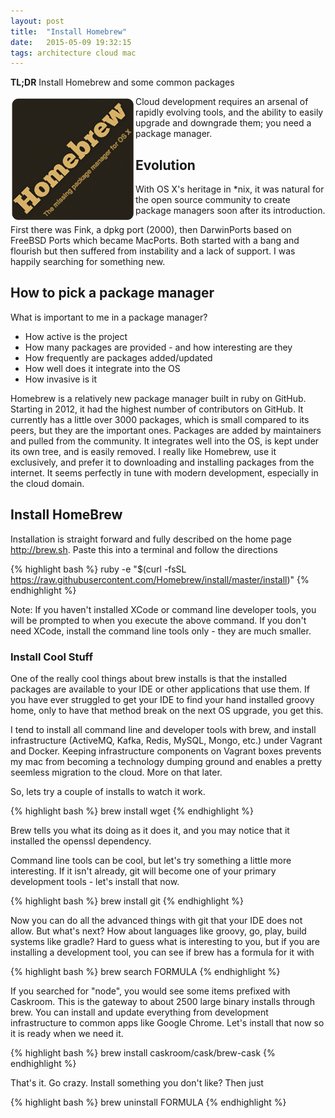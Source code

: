 ```yaml
---
layout: post
title:  "Install Homebrew"
date:   2015-05-09 19:32:15
tags: architecture cloud mac
---
```


**TL;DR** Install Homebrew and some common packages

<img style="float: left;" src="/images/logo/homebrew_osx_logo.png">


Cloud development requires an arsenal of rapidly evolving tools, and the ability to easily upgrade and downgrade them; you need a package manager.

## Evolution

With OS X's heritage in *nix, it was natural for the open source community to create package managers soon after its introduction.

First there was Fink, a dpkg port (2000), then DarwinPorts based on FreeBSD Ports which became MacPorts. Both started with a bang and flourish but then suffered from instability and a lack of support. I was happily searching for something new. 

## How to pick a package manager

What is important to me in a package manager?

- How active is the project
- How many packages are provided - and how interesting are they
- How frequently are packages added/updated
- How well does it integrate into the OS
- How invasive is it

Homebrew is a relatively new package manager built in ruby on GitHub. Starting in 2012, it had the highest number of contributors on GitHub. It currently has a little over 3000 packages, which is small compared to its peers, but they are the important ones. Packages are added by maintainers and pulled from the community. It integrates well into the OS, is kept under its own tree, and is easily removed. 
I really like Homebrew, use it exclusively, and prefer it to downloading and installing packages from the internet. It seems perfectly in tune with modern development, especially in the cloud domain. 

## Install HomeBrew

Installation is straight forward and fully described on the home page http://brew.sh. 
Paste this into a terminal and follow the directions

{% highlight bash %}
ruby -e "$(curl -fsSL https://raw.githubusercontent.com/Homebrew/install/master/install)"
{% endhighlight %}

Note: If you haven't installed XCode or command line developer tools, you will be prompted to when you execute the above command. If you don't need XCode, install the command line tools only - they are much smaller. 

### Install Cool Stuff

One of the really cool things about brew installs is that the installed packages are available to your IDE or other applications that use them. If you have ever struggled to get your IDE to find your hand installed groovy home, only to have that method break on the next OS upgrade, you get this.

I tend to install all command line and developer tools with brew, and install infrastructure (ActiveMQ, Kafka, Redis, MySQL, Mongo, etc.) under Vagrant and Docker. Keeping infrastructure components on Vagrant boxes prevents my mac from becoming a technology dumping ground and enables a pretty seemless migration to the cloud. More on that later.

So, lets try a couple of installs to watch it work. 

{% highlight bash %}
brew install wget
{% endhighlight %}

Brew tells you what its doing as it does it, and you may notice that it installed the openssl dependency.

Command line tools can be cool, but let's try something a little more interesting. If it isn't already, git will become one of your primary development tools - let's install that now. 

{% highlight bash %}
brew install git
{% endhighlight %}

Now you can do all the advanced things with git that your IDE does not allow. But what's next? How about languages like groovy, go, play, build systems like gradle? Hard to guess what is interesting to you, but if you are installing a development tool, you can see if brew has a formula for it with

{% highlight bash %}
brew search FORMULA
{% endhighlight %}

If you searched for "node", you would see some items prefixed with Caskroom. This is the gateway to about 2500 large binary installs through brew. You can install and update everything from development infrastructure to common apps like Google Chrome. Let's install that now so it is ready when we need it.

{% highlight bash %}
brew install caskroom/cask/brew-cask
{% endhighlight %}

That's it. Go crazy. Install something you don't like? Then just

{% highlight bash %}
brew uninstall FORMULA
{% endhighlight %}
